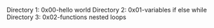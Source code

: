 Directory 1: 0x00-hello world
Directory 2: 0x01-variables if else while
Directory 3: 0x02-functions nested loops
